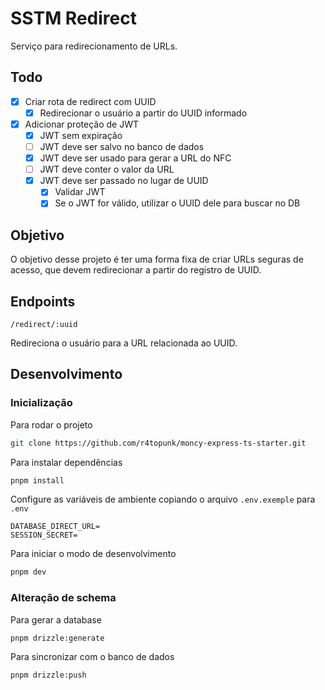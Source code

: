 # SSTM Redirect

Serviço para redirecionamento de URLs.

## Todo

- [x] Criar rota de redirect com UUID
  - [x] Redirecionar o usuário a partir do UUID informado
- [x] Adicionar proteção de JWT
  - [x] JWT sem expiração
  - [ ] JWT deve ser salvo no banco de dados
  - [x] JWT deve ser usado para gerar a URL do NFC
  - [ ] JWT deve conter o valor da URL
  - [x] JWT deve ser passado no lugar de UUID
    - [x] Validar JWT
    - [x] Se o JWT for válido, utilizar o UUID dele para buscar no DB

## Objetivo

O objetivo desse projeto é ter uma forma fixa de criar URLs seguras de acesso, que devem redirecionar a partir do registro de UUID.

## Endpoints

`/redirect/:uuid`

Redireciona o usuário para a URL relacionada ao UUID.

## Desenvolvimento

### Inicialização

Para rodar o projeto

```bash
git clone https://github.com/r4topunk/moncy-express-ts-starter.git
```

Para instalar dependências

```bash
pnpm install
```

Configure as variáveis de ambiente copiando o arquivo `.env.exemple` para `.env`

```env
DATABASE_DIRECT_URL=
SESSION_SECRET=
```

Para iniciar o modo de desenvolvimento

```bash
pnpm dev
```

### Alteração de schema

Para gerar a database

```bash
pnpm drizzle:generate
```

Para sincronizar com o banco de dados

```bash
pnpm drizzle:push
```
